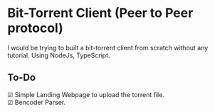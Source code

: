 # Bit-Torrent Client (Peer to Peer protocol)

I would be trying to built a bit-torrent client from scratch without any tutorial. Using NodeJs, TypeScript.

## To-Do

&#9745; Simple Landing Webpage to upload the torrent file.  
&#9745; Bencoder Parser.
